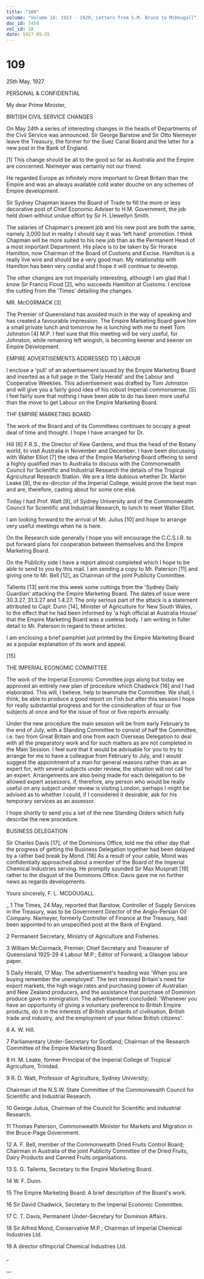 ```yaml
---
title: "109"
volume: "Volume 18: 1923 - 1929, Letters from S.M. Bruce to McDougall"
doc_id: 7454
vol_id: 18
date: 1927-05-25
---
```


# 109

25th May, 1927

PERSONAL &amp; CONFIDENTIAL

My dear Prime Minister,

BRITISH CIVIL SERVICE CHANGES

On May 24th a series of interesting changes in the heads of Departments of the Civil Service was announced. Sir George Barstow and Sir Otto Niemeyer leave the Treasury, the former for the Suez Canal Board and the latter for a new post in the Bank of England.

[1] This change should be all to the good so far as Australia and the Empire are concerned. Niemeyer was certainly not our friend.

He regarded Europe as infinitely more important to Great Britain than the Empire and was an always available cold water douche on any schemes of Empire development.

Sir Sydney Chapman leaves the Board of Trade to fill the more or less decorative post of Chief Economic Adviser to H.M. Government, the job held down without undue effort by Sir H. Llewellyn Smith.

The salaries of Chapman's present job and his new post are both the same, namely 3,000 but in reality I should say it was 'left hand' promotion. I think Chapman will be more suited to his new job than as the Permanent Head of a most important Department. His place is to be taken by Sir Horace Hamilton, now Chairman of the Board of Customs and Excise. Hamilton is a really live wire and should be a very good man. My relationship with Hamilton has been very cordial and I hope it will continue to develop.

The other changes are not Imperially interesting, although I am glad that I know Sir Francis Floud [2], who succeeds Hamilton at Customs. I enclose the cutting from the 'Times' detailing the changes.

MR. McCORMACK [3]

The Premier of Queensland has avoided much in the way of speaking and has created a favourable impression. The Empire Marketing Board gave him a small private lunch and tomorrow he is lunching with me to meet Tom Johnston [4] M.P. I feel sure that this meeting will be very useful, for Johnston, while remaining left wingish, is becoming keener and keener on Empire Development.

EMPIRE ADVERTISEMENTS ADDRESSED TO LABOUR

I enclose a 'pull' of an advertisement issued by the Empire Marketing Board and inserted as a full page in the 'Daily Herald' and the Labour and Cooperative Weeklies. This advertisement was drafted by Tom Johnston and will give you a fairly good idea of his robust Imperial commonsense. [5] I feel fairly sure that nothing I have been able to do has been more useful than the move to get Labour on the Empire Marketing Board.

THF EMPIRE MARKETING BOARD

The work of the Board and of its Committees continues to occupy a great deal of time and thought. I hope I have arranged for Dr.

Hill [6] F.R.S., the Director of Kew Gardens, and thus the head of the Botany world, to visit Australia in November and December. I have been discussing with Walter Elliot [7] the idea of the Empire Marketing Board offering to send a highly qualified man to Australia to discuss with the Commonwealth Council for Scientific and Industrial Research the details of the Tropical Agricultural Research Station. We are a little dubious whether Dr. Martin Leake [8], the ex-dircctor of the Imperial College, would prove the best man and are, therefore, casting about for some one else.

Today I had Prof. Watt [9], of Sydney University and of the Commonwealth Council for Scientific and Industrial Research, to lunch to meet Walter Elliot.

I am looking forward to the arrival of Mr. Julius [10] and hope to arrange very useful meetings when he is here.

On the Research side generally I hope you will encourage the C.C.S.I.R. to put forward plans for cooperation between themselves and the Empire Marketing Board.

On the Publicity side I have a report almost completed which I hope to be able to send to you by this mail. I am sending a copy to Mr. Paterson [11] and giving one to Mr. Bell [12], as Chairman of the joint Publicity Committee.

Tallents [13] sent me this week some cuttings from the 'Sydney Daily Guardian' attacking the Empire Marketing Board. The dates of issue were 30.3.27, 31.3.27 and 1.4.27. The only serious part of the attack is a statement attributed to Capt. Dunn [14], Minister of Agriculture for New South Wales, to the effect that he had been informed by 'a high official at Australia House' that the Empire Marketing Board was a useless body. I am writing in fuller detail to Mr. Paterson in regard to these articles.

I am enclosing a brief pamphlet just printed by the Empire Marketing Board as a popular explanation of its work and appeal.

[15]

THE IMPERIAL ECONOMIC COMMITTEE

The work of the Imperial Economic Committee jogs along but today we approved an entirely new plan of procedure which Chadwick [16] and I had elaborated. This will, I believe, help to teammate the Committee. We shall, I think, be able to produce a good report on Fish but after this session I hope for really substantial progress and for the consideration of four or five subjects at once and for the issue of four or five reports annually.

Under the new procedure the main session will be from early February to the end of July, with a Standing Committee to consist of half the Committee, i.e. two from Great Britain and one from each Overseas Delegation to deal with all the preparatory work and for such matters as are not completed in the Main Session. I feel sure that it would be advisable for you to try to arrange for me to have a colleague from February to July, and I would suggest the appointment of a man for general reasons rather than as an expert for, with several subjects under review, the situation will not call for an expert. Arrangements are also being made for each delegation to be allowed expert assessors. if, therefore, any person who would be really useful on any subject under review is visiting London, perhaps I might be advised as to whether I could, if I considered it desirable, ask for his temporary services as an assessor.

I hope shortly to send you a set of the new Standing Orders which fully describe the new procedure.

BUSINESS DELEGATION

Sir Charles Davis [17], of the Dominions Office, told me the other day that the progress of getting the Business Delegation together had been delayed by a rather bad break by Mond. [18] As a result of your cable, Mond was confidentially approached about a member of the Board of the Imperial Chemical Industries serving. He promptly sounded Sir Max Muspratt [19] rather to the disgust of the Dominions Office. Davis gave me no further news as regards developments.

Yours sincerely, F. L. MCDOUGALL 

_ 1 The Times, 24 May, reported that Barstow, Controller of Supply Services in the Treasury, was to be Government Director of the Anglo-Persian Oil Company. Niemeyer, formerly Controller of Finance at the Treasury, had been appointed to an unspecified post at the Bank of England.

2 Permanent Secretary, Ministry of Agriculture and Fisheries.

3 William McCormack, Premier, Chief Secretary and Treasurer of Queensland 1925-29 4 Labour M.P.; Editor of Forward, a Glasgow labour paper.

5 Daily Herald, 17 May. The advertisement's heading was 'When you are buying remember the unemployed'. The text stressed Britain's need for export markets, the high wage rates and purchasing power of Australian and New Zealand producers, and the assistance that purchase of Dominion produce gave to immigration. The advertisement concluded: 'Whenever you have an opportunity of giving a voluntary preference to British Empire products, do it in the interests of British standards of civilisation, British trade and industry, and the employment of your fellow British citizens'.

6 A. W. Hill.

7 Parliamentary Under-Secretary for Scotland; Chairman of the Research Committee of the Empire Marketing Board.

8 H. M. Leake, former Principal of the Imperial College of Tropical Agriculture, Trinidad.

9 R. D. Watt, Professor of Agriculture, Sydney University;

Chairman of the N.S.W. State Committee of the Commonwealth Council for Scientific and Industrial Research.

10 George Julius, Chairman of the Council for Scientific and Industrial Research.

11 Thomas Paterson, Commonwealth Minister for Markets and Migration in the Bruce-Page Government.

12 A. F. Bell, member of the Commonwealth Dried Fruits Control Board; Chairman in Australia of the joint Publicity Committee of the Dried Fruits, Dairy Products and Canned Fruits organisations.

13 S. G. Tallents, Secretary to the Empire Marketing Board.

14 W. F. Dunn.

15 The Empire Marketing Board: A brief description of the Board's work.

16 Sir David Chadwick, Secretary to the Imperial Economic Committee.

17 C. T. Davis, Permanent Under-Secretary for Dominion Affairs.

18 Sir Alfred Mond, Conservative M.P.; Chairman of Imperial Chemical Industries Ltd.

19 A director oflmpcrial Chemical Industries Ltd.

_

__
